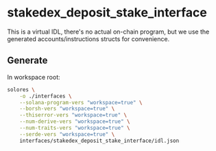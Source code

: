# stakedex_deposit_stake_interface

This is a virtual IDL, there's no actual on-chain program, but we use the generated accounts/instructions structs for convenience.

## Generate

In workspace root:

```sh
solores \
    -o ./interfaces \
    --solana-program-vers "workspace=true" \
    --borsh-vers "workspace=true" \
    --thiserror-vers "workspace=true" \
    --num-derive-vers "workspace=true" \
    --num-traits-vers "workspace=true" \
    --serde-vers "workspace=true" \
    interfaces/stakedex_deposit_stake_interface/idl.json
```
